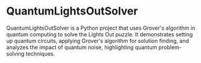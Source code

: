 # QuantumLightsOutSolver
QuantumLightsOutSolver is a Python project that uses Grover's algorithm in quantum computing to solve the Lights Out puzzle. It demonstrates setting up quantum circuits, applying Grover's algorithm for solution finding, and analyzes the impact of quantum noise, highlighting quantum problem-solving techniques.
